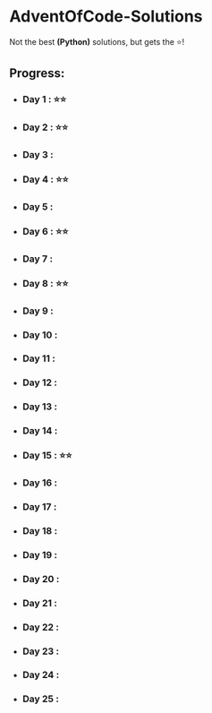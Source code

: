 # AdventOfCode-Solutions
Not the best <b>(Python)</b> solutions, but gets the ⭐!

<h2>Progress:</h2>
<ul>
  <li><h3>Day 1  : ⭐⭐</h3></li>
  <li><h3>Day 2  : ⭐⭐</h3></li>
  <li><h3>Day 3  : </h3></li>
  <li><h3>Day 4  : ⭐⭐</h3></li>
  <li><h3>Day 5  : </h3></li>
  <li><h3>Day 6  : ⭐⭐</h3></li>
  <li><h3>Day 7  : </h3></li>
  <li><h3>Day 8  : ⭐⭐</h3></li>
  <li><h3>Day 9  : </h3></li>
  <li><h3>Day 10 : </h3></li>
  <li><h3>Day 11 : </h3></li>
  <li><h3>Day 12 : </h3></li>
  <li><h3>Day 13 : </h3></li>
  <li><h3>Day 14 : </h3></li>
  <li><h3>Day 15 : ⭐⭐</h3></li>
  <li><h3>Day 16 : </h3></li>
  <li><h3>Day 17 : </h3></li>
  <li><h3>Day 18 : </h3></li>
  <li><h3>Day 19 : </h3></li>
  <li><h3>Day 20 : </h3></li>
  <li><h3>Day 21 : </h3></li>
  <li><h3>Day 22 : </h3></li>
  <li><h3>Day 23 : </h3></li>
  <li><h3>Day 24 : </h3></li>
  <li><h3>Day 25 : </h3></li>
</ul>
